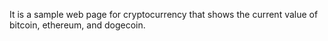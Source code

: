 It is a sample web page for cryptocurrency that shows the current value of bitcoin, ethereum, and dogecoin.

